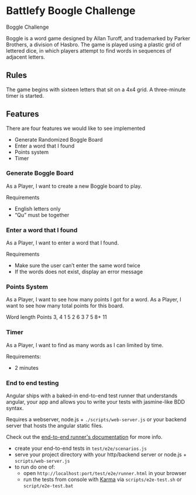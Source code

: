 # Battlefy Boogle Challenge

Boggle Challenge

Boggle is a word game designed by Allan Turoff, and trademarked by Parker Brothers, a division of Hasbro. The game is played using a plastic grid of lettered dice, in which players attempt to find words in sequences of adjacent letters.


## Rules

The game begins with sixteen letters that sit on a 4x4 grid. A three-minute timer is started.

## Features

There are four features we would like to see implemented
* Generate Randomized Boggle Board
* Enter a word that I found
* Points system
* Timer


### Generate Boggle Board

As a Player, I want to create a new Boggle board to play.

Requirements
* English letters only
* “Qu” must be together



### Enter a word that I found

As a Player, I want to enter a word that I found.

Requirements
* Make sure the user can’t enter the same word twice
* If the words does not exist, display an error message


### Points System

As a Player, I want to see how many points I got for a word.
As a Player, I want to see how many total points for this board.


Word length    Points
3, 4           1
5              2
6              3
7              5
8+             11


### Timer

As a Player, I want to find as many words as I can limited by time.

Requirements:
* 2 minutes


### End to end testing

Angular ships with a baked-in end-to-end test runner that understands angular, your app and allows
you to write your tests with jasmine-like BDD syntax.

Requires a webserver, node.js + `./scripts/web-server.js` or your backend server that hosts the angular static files.

Check out the
[end-to-end runner's documentation](http://docs.angularjs.org/guide/dev_guide.e2e-testing) for more
info.

* create your end-to-end tests in `test/e2e/scenarios.js`
* serve your project directory with your http/backend server or node.js + `scripts/web-server.js`
* to run do one of:
  * open `http://localhost:port/test/e2e/runner.html` in your browser
  * run the tests from console with [Karma](http://karma-runner.github.io) via
    `scripts/e2e-test.sh` or `script/e2e-test.bat`
